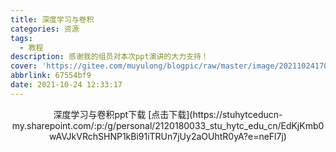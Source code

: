 ```yaml
---
title: 深度学习与卷积
categories: 资源
tags:
  - 教程
description: 感谢我的组员对本次ppt演讲的大力支持！
cover: 'https://gitee.com/muyulong/blogpic/raw/master/image/202110241701869.png'
abbrlink: 67554bf9
date: 2021-10-24 12:33:17
---
```

<center>
深度学习与卷积ppt下载
<!--more-->
[点击下载](https://stuhytceducn-my.sharepoint.com/:p:/g/personal/2120180033_stu_hytc_edu_cn/EdKjKmb0wAVJkVRchSHNP1kBi91iTRUn7jUy2aOUhtR0yA?e=neFl7j)
</center>

